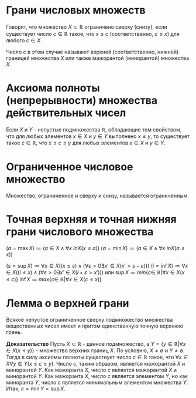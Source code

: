 # Грани числовых множеств
Говорят, что множество $X \subset \mathbb{R}$ ограничено сверху (снизу), если существует число $c \in \mathbb{R}$ такое, что $x \leq c$ (соответственно, $c \leq x$) для любого $c \in X$.

Число $c$ в этом случае называют верхней (соответственно, нижней) границей множества $X$ или также мажорантой (минорантой) множества $X$.

# Аксиома полноты (непрерывности) множества действительных чисел
Если $X$ и $Y$ - непустые подмножества $\mathbb{R}$, обладающие тем свойством, что для любых элементов $x \in X$ и $y \in Y$ выполнено $x \leq y$, то существует такое $c \in \mathbb{R}$, что $x \leq c \leq y$ для любых элементов $x \in X$ и $y \in Y$.

# Ограниченное числовое множество
Множество, ограниченное и сверху и снизу, называется ограниченным.

# Точная верхняя и точная нижняя грани числового множества
$(a = \max X) \coloneqq (a \in X \land \forall x \ in X (x \leq a))$
$(a = \min X) \coloneqq (a \in X \land \forall x \ in X (a \leq x))$

$(s = \sup X) \coloneqq \forall x \in X ((x \leq s) \land (\forall \varepsilon > 0 \exists x' \in X (x' > s - \varepsilon)))$
$(i = \inf X) \coloneqq \forall x \in X ((i \leq x) \land (\forall \varepsilon > 0 \exists x' \in X (i+\varepsilon>x')))$
или 
$\sup X \coloneqq min \{c \in\ \mathbb{R} | \forall x \in X (x \leq c)\}$
$\inf X \coloneqq max \{c \in\ \mathbb{R} | \forall x \in X (c \leq x)\}$
# Лемма о верхней грани
Всякое непустое ограниченное сверху подмножество множества вещественных чисел имеет и притом единственную точную верхнюю грань.

**Доказательство**
Пусть $X \subset \mathbb{R}$ - данное подмножество, а $Y=\{y \in \mathbb{R} | \forall x \in X (x \leq y)\}$ - множество верхних границ $X$. По условию, $X \not = \emptyset$ и $Y \not = \emptyset$. Тогда в силу аксиомы полноты существует число $c \in \mathbb{R}$ такое, что $\forall x \in X \forall y \in Y (x\leq c \leq y)$. Число $c$, таким образом, является мажорантой $X$ и минорантой $Y$. Как мажоранта $X$, число $c$ является мажорантой $X$ и минорантой $Y$. Как мажоранта $X$, число $c$ является элементом $Y$, но как миноранта $Y$, число $c$ является минимальным элементом множества $Y$. Итак, $c=\min Y=\sup X$.